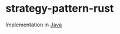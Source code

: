 # strategy-pattern-rust
Implementation in [Java](https://github.com/pzagoris/strategy-pattern-java)
